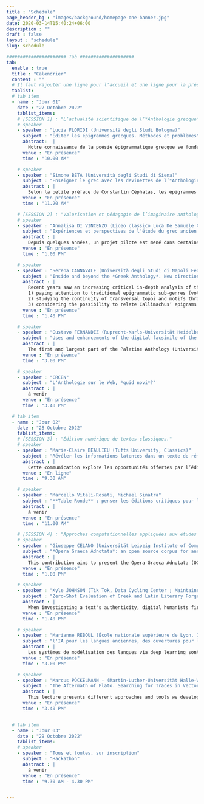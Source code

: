 ```yaml
---
title : "Schedule"
page_header_bg : "images/background/homepage-one-banner.jpg"
date: 2020-03-14T15:40:24+06:00
description : ""
draft : false
layout : "schedule"
slug: schedule

###################### Tab ####################
tab:
  enable : true
  title : "Calendrier"
  content : ""
  # Il faut rajouter une ligne pour l'accueil et une ligne pour la présentation/introduction ; pour les temps de discussion.., la pause dej,..
  tablist:
  # tab item
  - name : "Jour 01"
    date : "27 Octobre 2022"
    tablist_items:
    # [SESSION 1] : "L’actualité scientifique de l’*Anthologie grecque*."
    # speaker
    - speaker : "Lucia FLORIDI (Università degli Studi Bologna)"
      subject : "Éditer les épigrammes grecques. Méthodes et problèmes"
      abstract:  |
        Notre connaissance de la poésie épigrammatique grecque se fonde principalement sur deux recueils fondamentaux : l'Anthologie Palatine (AP) et l'Anthologie de Planude (APl). À ceux-ci s'ajoutent des collections mineures, appellées Syllogae Minores. Certaines épigrammes sont également connues grâce à la tradition indirecte (des auteurs comme Athénée), ou transmise à partir de papyri ou d'inscriptions. Les éditeurs de l'Anthologie sont donc confrontés à une traduction textuelle complexe et changeante, allant d'un textus unicus à des situations bien plus variées. J'illustrerai, au cours de ma présentation, les principaux problèmes - de nature critique, textuelle et exégétique - que j'ai rencontrés en tant qu'éditrice de plusieurs auteurs de l'Anthologie (Straton, Lucillius, Edile notamment) et de Syllogae minores (P. Stras. P. gr. 2340, Sylloge Parisina).
      venue : "En présence"
      time : "10.00 AM"

    # speaker
    - speaker : "Simone BETA (Università degli Studi di Siena)"
      subject : "Enseigner le grec avec les devinettes de l’*Anthologie Palatine*"
      abstract : |
        Selon la petite préface de Constantin Céphalas, les épigrammes du quatorzième livre de l’Anthologie Palatine avaient un but pédagogique : les problèmes étaient utiles pour enseigner les mathématiques ; les devinettes pour enseigner la langue. Est-ce que ces dernières épigrammes énigmatiques peuvent être utiles aujourd’hui pour enseigner la langue grecque et, en sus, la mythologie classique ? En comparant ces petits poèmes aux autres énigmes poétiques témoignées dans la littérature grecque et byzantine, cette communication va prouver que la fonction pédagogique évoquée par Céphalas peut encore être exploitée aujourd’hui.
      venue : "En présence"
      time : "11.20 AM"

    # [SESSION 2] : "Valorisation et pédagogie de l’imaginaire anthologique."
    # speaker
    - speaker : "Annalisa DI VINCENZO (Liceo classico Luca De Samuele Cagnazzi, Altamura)"
      subject : "Expériences et perspectives de l'étude du grec ancien entre l'école et les *Digital Humanities* : un possible *Fortleben* de l'*Anthologie Palatine*."
      abstract : |
        Depuis quelques années, un projet pilote est mené dans certains lycées afin d'initier les étudiant·e·s aux Humanités numériques à partir de textes grecs. Il s'agit de partir des connaissances pour développer un paradigme de recherche à travers des compétences de traduction. Les épigrammes de l'Anthologie grecque sont traduites dans le cadre d'ateliers de traduction à partir de la version numérique du manuscrit (Xe siècle avant J.-C.). Cette méthode de travail, en partant du texte poétique original, cherche à identifier un possible Fortleben de la Sagesse antique dans la culture contemporaine (de la musique aux arts iconographiques). La combinaison des répertoires grecs avec des outils numériques (comme la plateforme développée par la Chaire de Recherche du Canada sur les Écritures Numériques) est utile pour partager les différentes traductions et les liens avec la culture contemporaine, comble une lacune, et fait office de passerelle entre le système scolaire et la recherche universitaire.
      venue : "En présence"
      time : "1.00 PM"

    # speaker
    - speaker : "Serena CANNAVALE (Università degli Studi di Napoli Federico II)"
      subject : "Inside and beyond the *Greek Anthology*. New directions and challenges in the study of *Callimachean epigrams*."
      abstract : | 
        Recent years saw an increasing critical in-depth analysis of the epigrammatic literature, resulting in large-scale studies both on epigrams of epigraphic tradition and on those of literary tradition and their mutual interplay. Authoritative studies have focused on the construction of ancient anthologies and on the arrangement of books of epigrams published by leading figures of the genre. Such interest was encouraged by the publication of the Posidippus papyrus, containing more than one hundred previously unknown epigrams belonging to the same period, and probably the same milieu of Callimachus, which gave further stimulus to large scale studies on the epigrammatic genre and commentaries to individual epigrammatists. Nevertheless, the lack of a recent edition with commentary of Callimachus' epigrams stands out very conspicuously, even though many individual poems have been the object of accurate analysis in valuable papers and monographic studies. Moving from these important recent acquisitions, it is now evident that a modern commentary to callimachean epigrams should relate the individual texts to the epigrammatic tradition as a whole, focusing both on the literary parallels within the Greek Anthology and on their epigraphic counterparts. The present paper will suggest to apply this approach through three lines of investigation:
        1) paying attention to traditional epigrammatic sub-genres (votive, sepulchral, epideictic, erotic etc.) and to their realizations within the Callimachean corpus, all the while considering how traditional categories have permeable boundaries, not so easy to be traced (consider for example the problematic case of the label of ‘epideictic’ or ‘ecphrastic’ epigram);
        2) studying the continuity of transversal topoi and motifs through these sub-genres (e.g. epigrams on misanthropes; epigrams on poets or poetic works; bucolic themes);
        3) considering the possibility to relate Callimachus’ epigrams to less known typologies, like those emerging from the Posidippus papyrus. An example is provided by the epitaphs for those drowned at sea (nauagika), an independent epigrammatic category and not a mere sub-genre of funerary epigram as we have hitherto used to think.
      venue : "En présence"
      time : "1.40 PM"

    # speaker
    - speaker : "Gustavo FERNANDEZ (Ruprecht-Karls-Universität Heidelberg. University Library ; Collaborative Research Center 933 'Material Text Cultures')"
      subject : "Uses and enhancements of the digital facsimile of the *Palatine Anthology*."
      abstract : |
        The first and largest part of the Palatine Anthology (University Library of Heidelberg, Codex Palatinus Graecus 23) has been available as a digital facsimile since 2009. Since then scholars and anyone interested can freely access high quality images of the codex which was previously only available in critical editions or rare and expensive printed facsimiles. This presentation will examine the features of the digital facsimile and its presentation in the website of the University Library of Heidelberg which uses the software DWork. Particular attention will be given to the annotations created jointly and cooperatively between scholars in Heidelberg and Montreal. Finally, existing cases and future possibilities of reuse of the images will be discussed.
      venue : "En présence"
      time : "3.00 PM"

    # speaker
    - speaker : "CRCEN"
      subject : "L'Anthologie sur le Web, *quid novi*?"
      abstract : |
        à venir
      venue : "En présence"
      time : "3.40 PM"

  # tab item
  - name : "Jour 02"
    date : "28 Octobre 2022"
    tablist_items:
    # [SESSION 3] : "Édition numérique de textes classiques."
    # speaker
    - speaker : "Marie-Claire BEAULIEU (Tufts University, Classics)"
      subject : "Révéler les informations latentes dans un texte de référence : l’édition numérique du *Glossary of Greek Birds*."
      abstract : |
        Cette communication explore les opportunités offertes par l’édition numérique pour les textes non-linéaires. Comme l’Anthologie Palatine, le Glossary of Greek Birds de D’Arcy Thompson (1896 et 1936) a été conçu pour une lecture flexible suivant les intérêts du lecteur et les réseaux de renvois. S’il s’agit avant tout d’un ouvrage de référence—essentiellement une liste de noms d’oiseaux en grec associés à une identification ornithologique grâce aux descriptions fournies par les textes anciens—l’aspect le plus intéressant du Glossary est ce qu’il ne dit pas explicitement car les références aux textes anciens recouvrent une mine d’informations sur les associations littéraires, mythologiques et historiques des oiseaux cités ainsi que les liens qu’ils entretiennent entre eux. Cette communication détaillera les techniques d’encodage et procédés tels que le formal concept analysis employés par le projet afin de faire ressortir ces informations et de s’en servir comme outil pour naviguer à travers le texte.
      venue : "En ligne"
      time : "9.30 AM"

    # speaker
    - speaker : "Marcello Vitali-Rosati, Michael Sinatra"
      subject : "**Table Ronde** : penser les éditions critiques pour le Web"
      abstract : |
        à venir
      venue : "En présence"
      time : "11.00 AM"

    # [SESSION 4] : "Approches computationnelles appliquées aux études hellénistiques."
    # speaker
    - speaker : "Giuseppe CELANO (Universität Leipzig Institute of Computer Science)"
      subject : "*Opera Graeca Adnotata*: an open source corpus for annotated Ancient Greek texts."
      abstract : |
        This contribution aims to present the Opera Graeca Adnotata (OGA) corpus. OGA provides morphosyntactic annotations for most Ancient Greek texts of the Perseus Digital Library. More precisely, OGA contains 489 annotated files (6,488,472 tokens and 347,517 sentences). In order for the corpus to be scalable, annotations in OGA are standoff following the PAULA XML formalism. Currently, the OGA corpus represents the largest open source annotated resource for Ancient Greek, in that both texts and the attached annotations can be freely queried and reused under a CC BY-NC 4.0 licence.
      venue : "En présence"
      time : "1.00 PM"

    # speaker
    - speaker : "Kyle JOHNSON (Tik Tok, Data Cycling Center ; Maintainer of Classical Language Toolkit (CLTK))."
      subject : "Zero-Shot Evaluation of Greek and Latin Literary Forgeries."
      abstract : |
        When investigating a text's authenticity, digital humanists first extract features and then measure similarity to known-authentic texts. While such a scholar can and should manually select features and fine-tune their respective weights, reasonable concerns arise whether one is over-fitting his model to a particular problem, for there exists no statistical generalizations about the utility of any particular feature in author-attribution tasks. This lecture attempts a "zero-shot" approach that demonstrates how features extracted by the Classical Language Toolkit (CLTK) can be pushed into distance-measuring algorithms. The purpose of this exercise is not to assert authorship for any text, but to create some baselines about how well "hands-off" or ("zero-shot") NLP can model various known forgeries and pseudepigrapha.
      venue : "En présence"
      time : "1.40 PM"

    # speaker
    - speaker : "Marianne REBOUL (École nationale supérieure de Lyon, Institut d'histoire des représentations et des idées dans la modernité)"
      subject : "l'IA pour les langues anciennes, des ouvertures pour le traitement des corpus réduits."
      abstract : |
        Les systèmes de modélisation des langues via deep learning sont friands de données propres et massives. Or de telles données n'existent pas pour toutes les langues et toutes les époques. Il est donc nécessaire de passer par d'autres voies moins traditionnelles, notamment si nous souhaitons étudier la manière dont les textes anciens ont été traduits. En effet, les traductions ne sont que très peu alignées aux différents textes source auxquels elles se rapportent, d'autant plus que les modes et exigences traductives changent au cours du temps. L'enjeu de l'IA pour la traductologie et les langues anciennes est donc, entre autres, de permettre d'étudier l'évolution de la perception et de la transmission des textes anciens "à l'aveugle", c'est-à-dire sans a priori théorique, pour remettre sur le métier des hypothèses jusqu'ici invérifiables et, au besoin, en proposer de nouvelles. Nous proposons d'appliquer notre réflexion à un cas d'étude particulier, les traductions françaises de l'Iliade et l'Odyssée des XVIe et XVIIe siècles.
      venue : "En présence"
      time : "3.00 PM"

    # speaker
    - speaker : "Marcus PÖCKELMANN - (Martin-Luther-Universität Halle-Wittenberg, Institute of Computer Science)"
      subject : "The Aftermath of Plato. Searching for Traces in Vector Space"
      abstract : |
        This lecture presents different approaches and tools we developed within the project Digital Plato for the investigation of the aftermath and reception of Plato’s work. The essential aspect was the search for intertextual references to Plato in Ancient Greek literature, especially text passages that have been paraphrased by other authors. One of our approaches, which will be explained here in detail, makes use of word embeddings and the Word Mover’s Distance (WMD) in particular to identify them. It was integrated into a comprehensive, web-based work environment that allows the exploratory analysis of such references. In fact, the tools developed for the Platonic works became so generic, that the application for studying the development of the aftermath and reception of other ancient authors within the corpus is possible too.
      venue : "En présence"
      time : "3.40 PM"


  # tab item
  - name : "Jour 03"
    date : "29 Octobre 2022"
    tablist_items:
    # speaker
    - speaker : "Tous et toutes, sur inscription"
      subject : "Hackathon"
      abstract : |
        à venir
      venue : "En présence"
      time : "9.30 AM - 4.30 PM"


---
```

